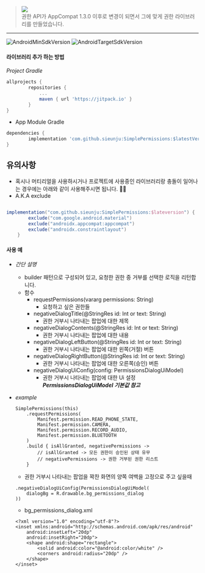 > [![](https://jitpack.io/v/sieunju/SimplePermissions.svg)](https://jitpack.io/#sieunju/SimplePermissions)   
> 권한 API가 AppCompat 1.3.0 이후로 변경이 되면서 그에 맞게 권한 라이브러리를 만들었습니다.   
---

![AndroidMinSdkVersion](https://img.shields.io/badge/minSdkVersion-21-green.svg) ![AndroidTargetSdkVersion](https://img.shields.io/badge/targetSdkVersion-31-brightgreen.svg)

#### 라이브러리 추가 하는 방법
*Project Gradle*   
```groovy
allprojects {
	    repositories {
		    ...
		    maven { url 'https://jitpack.io' }
	    }
}
```
    
- App Module Gradle

```groovy
dependencies {
    	implementation 'com.github.sieunju:SimplePermissions:$latestVersion'
}
```

## 유의사항
- 혹시나 머티리얼을 사용하시거나 프로젝트에 사용중인 라이브러리랑 충돌이 일어나는 경우에는 아래와 같이 사용해주시면 됩니다. 🙇‍♂️
- A.K.A exclude
```groovy

implementation("com.github.sieunju:SimplePermissions:$lateversion") {
        exclude("com.google.android.material")
        exclude("androidx.appcompat:appcompat")
        exclude("androidx.constraintlayout")
    }
```
 
#### 사용 예
   - *간단 설명*
        - builder 패턴으로 구성되어 있고, 요청한 권한 중 거부를 선택한 로직을 리턴합니다.
        - 함수
            - requestPermissions(vararg permissions: String)
                - 요청하고 싶은 권한들
            - negativeDialogTitle(@StringRes id: Int or text: String)
                - 권한 거부시 나타내는 팝업에 대한 제목
            - negativeDialogContents(@StringRes id: Int or text: String)
                - 권한 거부시 나타내는 팝업에 대한 내용
            - negativeDialogLeftButton(@StringRes id: Int or text: String)
                - 권한 거부시 나타내는 팝업에 대한 왼쪽(거절) 버튼
            - negativeDialogRightButton(@StringRes id: Int or text: String)
                - 권한 거부시 나타내는 팝업에 대한 오른쪽(승인) 버튼
            - negativeDialogUiConfig(config: PermissionsDialogUiModel)
                - 권한 거부시 나타내는 팝업에 대한 Ui 설정   
                ___PermissionsDialogUiModel 기본값 참고___
            
   - *example*
        ~~~
        SimplePermissions(this)
            .requestPermissions(
                Manifest.permission.READ_PHONE_STATE,
                Manifest.permission.CAMERA,
                Manifest.permission.RECORD_AUDIO,
                Manifest.permission.BLUETOOTH
            )
            .build { isAllGranted, negativePermissions ->
                // isAllGranted -> 모든 권한이 승인된 상태 유무
                // negativePermissions -> 권한 거부된 권한 리스트
            }
        ~~~
        - 권한 거부시 나타내는 팝업을 꽉찬 화면의 양쪽 여백을 고정으로 주고 싶을때 
        ~~~
        .negativeDialogUiConfig(PermissionsDialogUiModel(
            dialogBg = R.drawable.bg_permissions_dialog
        ))
        ~~~
        - bg_permissions_dialog.xml
        ~~~
        <?xml version="1.0" encoding="utf-8"?>
        <inset xmlns:android="http://schemas.android.com/apk/res/android"
            android:insetLeft="20dp"
            android:insetRight="20dp">
            <shape android:shape="rectangle">
                <solid android:color="@android:color/white" />
                <corners android:radius="20dp" />
            </shape>
        </inset>
        ~~~
